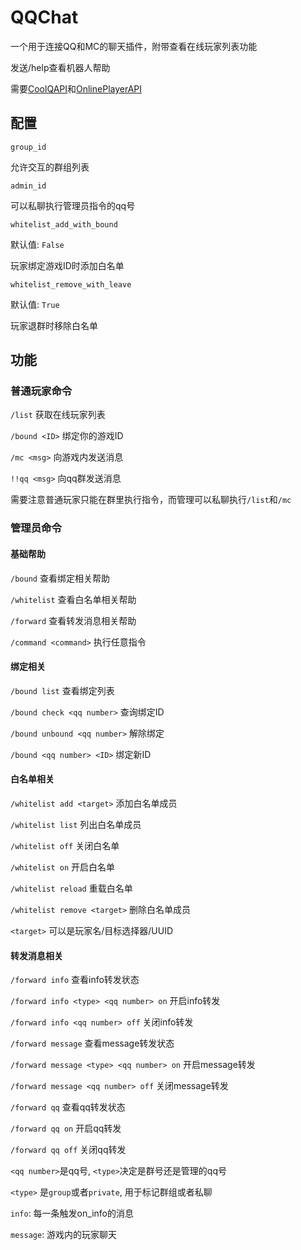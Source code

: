 # QQChat

一个用于连接QQ和MC的聊天插件，附带查看在线玩家列表功能

发送/help查看机器人帮助

需要[CoolQAPI](https://github.com/zhang-anzhi/CoolQAPI)和[OnlinePlayerAPI](https://github.com/zhang-anzhi/OnlinePlayerAPI)

## 配置

`group_id`

允许交互的群组列表

`admin_id`

可以私聊执行管理员指令的qq号

`whitelist_add_with_bound`

默认值: `False`

玩家绑定游戏ID时添加白名单

`whitelist_remove_with_leave`

默认值: `True`

玩家退群时移除白名单

## 功能

### 普通玩家命令

`/list` 获取在线玩家列表

`/bound <ID>` 绑定你的游戏ID

`/mc <msg>` 向游戏内发送消息

`!!qq <msg>` 向qq群发送消息

需要注意普通玩家只能在群里执行指令，而管理可以私聊执行`/list`和`/mc`

### 管理员命令

#### 基础帮助

`/bound` 查看绑定相关帮助

`/whitelist` 查看白名单相关帮助

`/forward` 查看转发消息相关帮助

`/command <command>` 执行任意指令

#### 绑定相关

`/bound list` 查看绑定列表

`/bound check <qq number>` 查询绑定ID

`/bound unbound <qq number>` 解除绑定

`/bound <qq number> <ID>` 绑定新ID

#### 白名单相关

`/whitelist add <target>` 添加白名单成员

`/whitelist list` 列出白名单成员

`/whitelist off` 关闭白名单

`/whitelist on` 开启白名单

`/whitelist reload` 重载白名单

`/whitelist remove <target>` 删除白名单成员

`<target>` 可以是玩家名/目标选择器/UUID

#### 转发消息相关

`/forward info` 查看info转发状态

`/forward info <type> <qq number> on` 开启info转发

`/forward info <qq number> off` 关闭info转发

`/forward message` 查看message转发状态

`/forward message <type> <qq number> on` 开启message转发

`/forward message <qq number> off` 关闭message转发

`/forward qq` 查看qq转发状态

`/forward qq on` 开启qq转发

`/forward qq off` 关闭qq转发

`<qq number>`是qq号, `<type>`决定是群号还是管理的qq号

`<type>` 是`group`或者`private`, 用于标记群组或者私聊

`info`: 每一条触发on_info的消息

`message`: 游戏内的玩家聊天
